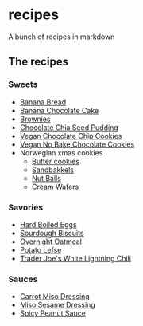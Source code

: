 # recipes

A bunch of recipes in markdown

## The recipes

### Sweets

- [Banana Bread](md/banana-bread.md)
- [Banana Chocolate Cake](md/banana-chocolate-cake.md)
- [Brownies](md/brownies.md)
- [Chocolate Chia Seed Pudding](md/chocolate-chia-seed-pudding.md)
- [Vegan Chocolate Chip Cookies](md/vegan-chocolate-chip-cookies.md)
- [Vegan No Bake Chocolate Cookies](md/vegan-no-bake-chocolate-cookies.md)
- Norwegian xmas cookies
  - [Butter cookies](md/butter-cookies.md)
  - [Sandbakkels](md/sandbakkels.md)
  - [Nut Balls](md/nut-balls.md)
  - [Cream Wafers](md/cream-wafers.md)

### Savories

- [Hard Boiled Eggs](md/hard-boiled-eggs.md)
- [Sourdough Biscuits](md/sourdough-biscuits.md)
- [Overnight Oatmeal](md/overnight-oatmeal.md)
- [Potato Lefse](md/potato-lefse.md)
- [Trader Joe's White Lightning Chili](md/white-lightning-chili.md)

### Sauces

- [Carrot Miso Dressing](md/carrot-miso-dressing.md)
- [Miso Sesame Dressing](md/miso-sesame-dressing.md)
- [Spicy Peanut Sauce](md/spicy-peanut-sauce.md)

